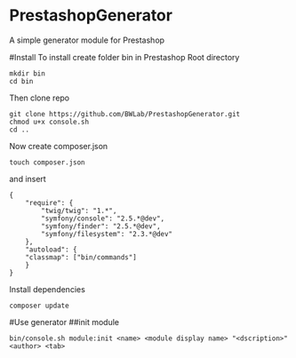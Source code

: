 PrestashopGenerator
===================

A simple generator module for Prestashop

#Install
To install create folder bin in Prestashop Root directory

    mkdir bin
    cd bin

Then clone repo

    git clone https://github.com/BWLab/PrestashopGenerator.git
    chmod u+x console.sh
    cd ..

Now create composer.json

    touch composer.json

and insert 
    
    {
        "require": {
            "twig/twig": "1.*",
            "symfony/console": "2.5.*@dev",
            "symfony/finder": "2.5.*@dev",
            "symfony/filesystem": "2.3.*@dev"
        },
        "autoload": {
        "classmap": ["bin/commands"]
        }
    }

Install dependencies

    composer update
    
#Use generator
##init module
    
    bin/console.sh module:init <name> <module display name> "<dscription>" <author> <tab>
    
